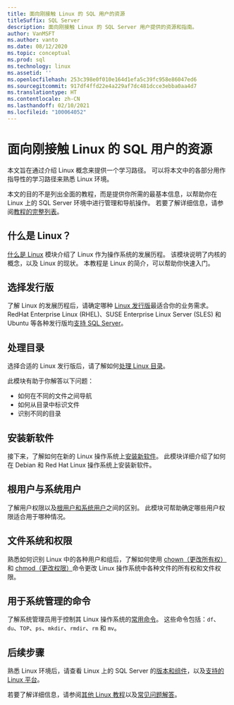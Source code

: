 ```yaml
---
title: 面向刚接触 Linux 的 SQL 用户的资源
titleSuffix: SQL Server
description: 面向刚接触 Linux 的 SQL Server 用户提供的资源和指南。
author: VanMSFT
ms.author: vanto
ms.date: 08/12/2020
ms.topic: conceptual
ms.prod: sql
ms.technology: linux
ms.assetid: ''
ms.openlocfilehash: 253c398e0f010e164d1efa5c39fc958e86047ed6
ms.sourcegitcommit: 917df4ffd22e4a229af7dc481dcce3ebba0aa4d7
ms.translationtype: HT
ms.contentlocale: zh-CN
ms.lasthandoff: 02/10/2021
ms.locfileid: "100064052"
---
```

# <a name="new-to-linux-resources-for-sql-users"></a>面向刚接触 Linux 的 SQL 用户的资源

本文旨在通过介绍 Linux 概念来提供一个学习路径。 可以将本文中的各部分用作指导性的学习路径来熟悉 Linux 环境。

本文的目的不是列出全面的教程，而是提供你所需的最基本信息，以帮助你在 Linux 上的 SQL Server 环境中进行管理和导航操作。 若要了解详细信息，请参阅[教程的完整列表](https://www.linux.org/forums/linux-beginner-tutorials.123/)。 

## <a name="what-is-linux"></a>什么是 Linux？

[什么是 Linux](https://www.linux.org/threads/what-is-linux.4106/) 模块介绍了 Linux 作为操作系统的发展历程。 该模块说明了内核的概念，以及 Linux 的现状。 本教程是 Linux 的简介，可以帮助你快速入门。 

## <a name="select-a-distribution"></a>选择发行版

了解 Linux 的发展历程后，请确定哪种 [Linux 发行版](https://www.linux.org/threads/selecting-a-linux-distribution.4117/)最适合你的业务需求。 RedHat Enterprise Linux (RHEL)、SUSE Enterprise Linux Server (SLES) 和 Ubuntu 等各种发行版均[支持 SQL Server](sql-server-linux-release-notes-2019.md#supported-platforms)。


## <a name="get-around-directories"></a>处理目录

选择合适的 Linux 发行版后，请了解如何[处理 Linux 目录](https://www.linux.org/threads/getting-around-in-linux-directories.4120/)。

此模块有助于你解答以下问题：

- 如何在不同的文件之间导航 
- 如何从目录中标识文件
- 识别不同的目录 


## <a name="install-new-software"></a>安装新软件 

接下来，了解如何在新的 Linux 操作系统上[安装新软件](https://www.linux.org/threads/installing-new-software-debian-red-hat-slackware.4119/)。 此模块详细介绍了如何在 Debian 和 Red Hat Linux 操作系统上安装新软件。 


## <a name="root-versus-system-user"></a>根用户与系统用户

了解用户权限以及[根用户和系统用户](https://www.linux.org/threads/when-to-work-as-root-when-to-work-as-a-system-user.4136/)之间的区别。 此模块可帮助确定哪些用户权限适合用于哪种情况。 

## <a name="file-system-and-permissions"></a>文件系统和权限

熟悉如何识别 Linux 中的各种用户和组后，了解如何使用 [chown（更改所有权）](https://www.linux.org/threads/file-permisions-chown.4125/)和 [chmod（更改权限）](https://www.linux.org/threads/file-permissions-chmod.4124)命令更改 Linux 操作系统中各种文件的所有权和文件权限。 


## <a name="commands-for-system-administration"></a>用于系统管理的命令

了解系统管理员用于控制其 Linux 操作系统的[常用命令](https://www.linux.org/threads/commands-for-system-administration.4126/)。 这些命令包括：`df`、`du`、`TOP`、`ps`、`mkdir`、`rmdir`、`rm` 和 `mv`。 


## <a name="next-steps"></a>后续步骤

熟悉 Linux 环境后，请查看 Linux 上的 SQL Server 的[版本和组件](sql-server-linux-editions-and-components-2019.md)，以及[支持的 Linux 平台](sql-server-linux-release-notes-2019.md)。 

若要了解详细信息，请参阅[其他 Linux 教程](https://www.linux.org/forums/linux-beginner-tutorials.123/)以及[常见问题解答](sql-server-linux-faq.md)。
